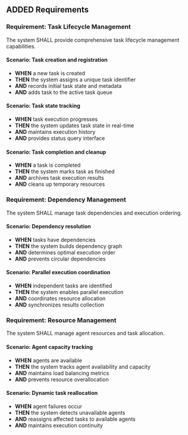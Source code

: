 ## ADDED Requirements
### Requirement: Task Lifecycle Management
The system SHALL provide comprehensive task lifecycle management capabilities.

#### Scenario: Task creation and registration
- **WHEN** a new task is created
- **THEN** the system assigns a unique task identifier
- **AND** records initial task state and metadata
- **AND** adds task to the active task queue

#### Scenario: Task state tracking
- **WHEN** task execution progresses
- **THEN** the system updates task state in real-time
- **AND** maintains execution history
- **AND** provides status query interface

#### Scenario: Task completion and cleanup
- **WHEN** a task is completed
- **THEN** the system marks task as finished
- **AND** archives task execution results
- **AND** cleans up temporary resources

### Requirement: Dependency Management
The system SHALL manage task dependencies and execution ordering.

#### Scenario: Dependency resolution
- **WHEN** tasks have dependencies
- **THEN** the system builds dependency graph
- **AND** determines optimal execution order
- **AND** prevents circular dependencies

#### Scenario: Parallel execution coordination
- **WHEN** independent tasks are identified
- **THEN** the system enables parallel execution
- **AND** coordinates resource allocation
- **AND** synchronizes results collection

### Requirement: Resource Management
The system SHALL manage agent resources and task allocation.

#### Scenario: Agent capacity tracking
- **WHEN** agents are available
- **THEN** the system tracks agent availability and capacity
- **AND** maintains load balancing metrics
- **AND** prevents resource overallocation

#### Scenario: Dynamic task reallocation
- **WHEN** agent failures occur
- **THEN** the system detects unavailable agents
- **AND** reassigns affected tasks to available agents
- **AND** maintains execution continuity